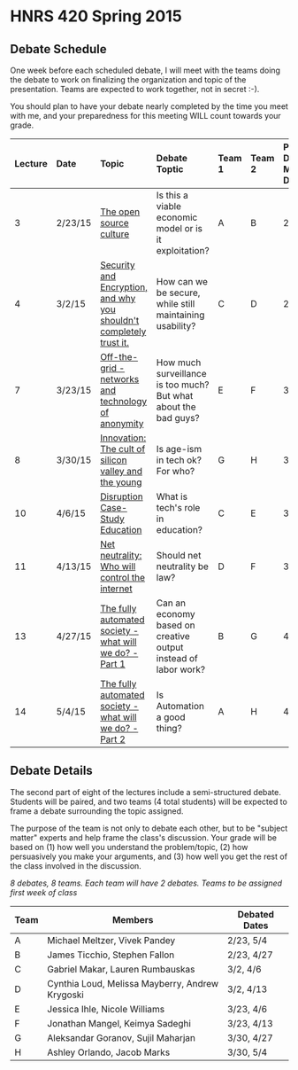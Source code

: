 # HNRS 420 Spring 2015

## Debate Schedule
One week before each scheduled debate, I will meet with the teams doing the debate to work on finalizing the organization and topic of the presentation.  Teams are expected to work together, not in secret :-).

You should plan to have your debate nearly completed by the time you meet with me, and your preparedness for this meeting WILL count towards your grade.

|Lecture |Date |Topic | Debate Toptic | Team 1 | Team 2| Pre-Debate Meeting Date |
|:---------|:------|:------|:------|:------|:------|:------|
| 3|  2/23/15 	| [The open source culture](lect03.html) |Is this a viable economic model or is it exploitation? | A | B| 2/16/15 |
| 4|  3/2/15 	| [Security and Encryption, and why you shouldn't completely trust it.](lect04.html) |How can we be secure, while still maintaining usability? | C | D| 2/23/15 |
| 7|  3/23/15 	| [Off-the-grid - networks and technology of anonymity](lect07.html) |  How much surveillance is too much?  But what about the bad guys? | E | F | 3/2/15 |
| 8|  3/30/15 	| [Innovation:  The cult of silicon valley and the young](lect08.html) |  Is age-ism in tech ok? For who? | G |H | 3/23/15 |
|10| 4/6/15	| [Disruption Case-Study Education](lect10.html) | What is tech's role in education? | C |E | 3/30/15 |
| 11| 4/13/15 	| [Net neutrality:  Who will control the internet](lect11.html) |Should net neutrality be law? | D | F | 3/30/15 |
| 13| 4/27/15 	| [The fully automated society - what will we do? - Part 1](lect13.html) | Can an economy based on creative output instead of labor work? | B | G | 4/20/15 |
| 14| 5/4/15 	| [The fully automated society - what will we do? - Part 2](lect14.html) | Is Automation a good thing? | A | H | 4/27/15 |

## Debate Details
The second part of eight of the lectures include a semi-structured debate.  Students will be paired, and two teams (4 total students) will be expected to frame a debate surrounding the topic assigned.  

The purpose of the team is not only to debate each other, but to be "subject matter" experts and help frame the class's discussion.  Your grade will be based on (1) how well you understand the problem/topic, (2) how persuasively you make your arguments, and (3) how well you get the rest of the class involved in the discussion.

*8 debates, 8 teams.  Each team will have 2 debates.  Teams to be assigned first week of class*

| Team | Members | Debated Dates |
|------|---------|---------------|
| A    | Michael Meltzer, Vivek Pandey     | 2/23, 5/4     |
| B    | James Ticchio, Stephen Fallon     | 2/23, 4/27    |
| C    | Gabriel Makar, Lauren Rumbauskas    | 3/2, 4/6      |
| D    | Cynthia Loud, Melissa Mayberry, Andrew Krygoski     | 3/2, 4/13     |
| E    | Jessica Ihle,   Nicole Williams   | 3/23, 4/6     |
| F    | Jonathan Mangel, Keimya Sadeghi     | 3/23, 4/13    |
| G    | Aleksandar Goranov, Sujil Maharjan | 3/30, 4/27    |
| H    | Ashley Orlando, Jacob Marks     | 3/30, 5/4     |


